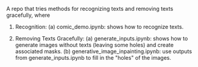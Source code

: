 A repo that tries methods for recognizing texts and removing texts gracefully, where

1. Recognition:
(a) comic_demo.ipynb: shows how to recognize texts.

2. Removing Texts Gracefully:
(a) generate_inputs.ipynb: shows how to generate images without texts (leaving some holes) and create associated masks.
(b) generative_image_inpainting.ipynb: use outputs from generate_inputs.ipynb to fill in the "holes" of the images.
